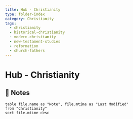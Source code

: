```yaml
---
title: Hub - Christianity
type: folder-index
category: Christianity
tags:
  - christianity
  - historical-christianity
  - modern-christianity
  - new-testament-studies
  - reformation
  - church-fathers
---
```


# Hub - Christianity

## 📄 Notes
```dataview
table file.name as "Note", file.mtime as "Last Modified"
from "Christianity"
sort file.mtime desc
```
